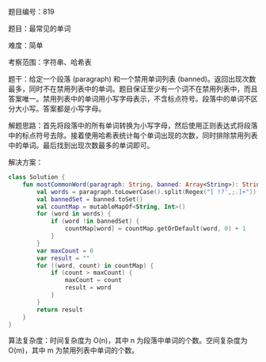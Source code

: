 题目编号：819

题目：最常见的单词

难度：简单

考察范围：字符串、哈希表

题干：给定一个段落 (paragraph) 和一个禁用单词列表 (banned)。返回出现次数最多，同时不在禁用列表中的单词。题目保证至少有一个词不在禁用列表中，而且答案唯一。禁用列表中的单词用小写字母表示，不含标点符号。段落中的单词不区分大小写。答案都是小写字母。

解题思路：首先将段落中的所有单词转换为小写字母，然后使用正则表达式将段落中的标点符号去除。接着使用哈希表统计每个单词出现的次数，同时排除禁用列表中的单词。最后找到出现次数最多的单词即可。

解决方案：

```kotlin
class Solution {
    fun mostCommonWord(paragraph: String, banned: Array<String>): String {
        val words = paragraph.toLowerCase().split(Regex("[ !?',;.]+"))
        val bannedSet = banned.toSet()
        val countMap = mutableMapOf<String, Int>()
        for (word in words) {
            if (word !in bannedSet) {
                countMap[word] = countMap.getOrDefault(word, 0) + 1
            }
        }
        var maxCount = 0
        var result = ""
        for ((word, count) in countMap) {
            if (count > maxCount) {
                maxCount = count
                result = word
            }
        }
        return result
    }
}
```

算法复杂度：时间复杂度为 O(n)，其中 n 为段落中单词的个数。空间复杂度为 O(m)，其中 m 为禁用列表中单词的个数。